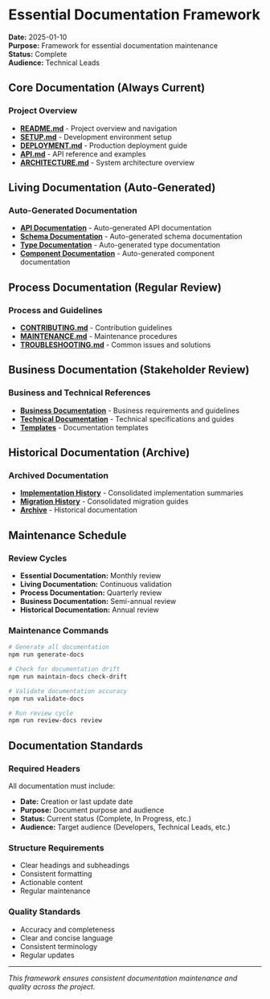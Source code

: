 # Essential Documentation Framework

**Date:** 2025-01-10  
**Purpose:** Framework for essential documentation maintenance  
**Status:** Complete  
**Audience:** Technical Leads

## Core Documentation (Always Current)

### Project Overview

- **[README.md](./README.md)** - Project overview and navigation
- **[SETUP.md](./SETUP.md)** - Development environment setup
- **[DEPLOYMENT.md](./DEPLOYMENT.md)** - Production deployment guide
- **[API.md](./API.md)** - API reference and examples
- **[ARCHITECTURE.md](./ARCHITECTURE.md)** - System architecture overview

## Living Documentation (Auto-Generated)

### Auto-Generated Documentation

- **[API Documentation](./api/README.md)** - Auto-generated API documentation
- **[Schema Documentation](./schemas/README.md)** - Auto-generated schema documentation
- **[Type Documentation](./types/README.md)** - Auto-generated type documentation
- **[Component Documentation](./components/README.md)** - Auto-generated component documentation

## Process Documentation (Regular Review)

### Process and Guidelines

- **[CONTRIBUTING.md](./CONTRIBUTING.md)** - Contribution guidelines
- **[MAINTENANCE.md](./MAINTENANCE.md)** - Maintenance procedures
- **[TROUBLESHOOTING.md](./TROUBLESHOOTING.md)** - Common issues and solutions

## Business Documentation (Stakeholder Review)

### Business and Technical References

- **[Business Documentation](./business/)** - Business requirements and guidelines
- **[Technical Documentation](./technical/)** - Technical specifications and guides
- **[Templates](./templates/)** - Documentation templates

## Historical Documentation (Archive)

### Archived Documentation

- **[Implementation History](./IMPLEMENTATION-HISTORY.md)** - Consolidated implementation summaries
- **[Migration History](./MIGRATION-HISTORY.md)** - Consolidated migration guides
- **[Archive](./archive/)** - Historical documentation

## Maintenance Schedule

### Review Cycles

- **Essential Documentation:** Monthly review
- **Living Documentation:** Continuous validation
- **Process Documentation:** Quarterly review
- **Business Documentation:** Semi-annual review
- **Historical Documentation:** Annual review

### Maintenance Commands

```bash
# Generate all documentation
npm run generate-docs

# Check for documentation drift
npm run maintain-docs check-drift

# Validate documentation accuracy
npm run validate-docs

# Run review cycle
npm run review-docs review
```

## Documentation Standards

### Required Headers

All documentation must include:

- **Date:** Creation or last update date
- **Purpose:** Document purpose and audience
- **Status:** Current status (Complete, In Progress, etc.)
- **Audience:** Target audience (Developers, Technical Leads, etc.)

### Structure Requirements

- Clear headings and subheadings
- Consistent formatting
- Actionable content
- Regular maintenance

### Quality Standards

- Accuracy and completeness
- Clear and concise language
- Consistent terminology
- Regular updates

---

_This framework ensures consistent documentation maintenance and quality across the project._
